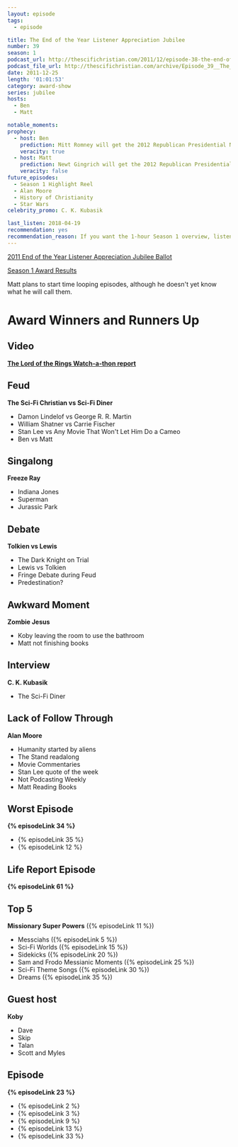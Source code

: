 ```yaml
---
layout: episode
tags:
  - episode

title: The End of the Year Listener Appreciation Jubilee
number: 39
season: 1
podcast_url: http://thescifichristian.com/2011/12/episode-38-the-end-of-the-year-listener-appreciation-jubilee/
podcast_file_url: http://thescifichristian.com/archive/Episode_39__The_End_of_the_Year_List.mp3
date: 2011-12-25
length: '01:01:53'
category: award-show
series: jubilee
hosts:
  - Ben
  - Matt

notable_moments:
prophecy:
  - host: Ben
    prediction: Mitt Romney will get the 2012 Republican Presidential Nomination
    veracity: true
  - host: Matt
    prediction: Newt Gingrich will get the 2012 Republican Presidential Nomination
    veracity: false
future_episodes: 
  - Season 1 Highlight Reel 
  - Alan Moore
  - History of Christianity
  - Star Wars
celebrity_promo: C. K. Kubasik 

last_listen: 2018-04-19
recommendation: yes
recommendation_reason: If you want the 1-hour Season 1 overview, listen to № 39. If you want the 3-hour version, listen to № 40.
---
```

[2011 End of the Year Listener Appreciation Jubilee Ballot](http://thescifichristian.com/2011/12/the-sci-fi-christian-end-of-the-year-listener-appreciation-jubilee/)

[Season 1 Award Results](/seasons/1)

Matt plans to start time looping episodes, although he doesn't yet know what he will call them.

# Award Winners and Runners Up

## Video
**[The Lord of the Rings Watch-a-thon report](https://youtu.be/iFvCdZmtByI)**

## Feud
**The Sci-Fi Christian vs Sci-Fi Diner**
- Damon Lindelof vs George R. R. Martin
- William Shatner vs Carrie Fischer
- Stan Lee vs Any Movie That Won't Let Him Do a Cameo
- Ben vs Matt

## Singalong 
**Freeze Ray**
- Indiana Jones
- Superman 
- Jurassic Park 

## Debate
**Tolkien vs Lewis**
- The Dark Knight on Trial
- Lewis vs Tolkien
- Fringe Debate during Feud
- Predestination?

## Awkward Moment
**Zombie Jesus**
- Koby leaving the room to use the bathroom
- Matt not finishing books

## Interview
**C. K. Kubasik**
- The Sci-Fi Diner

## Lack of Follow Through
**Alan Moore**
- Humanity started by aliens 
- The Stand readalong
- Movie Commentaries
- Stan Lee quote of the week
- Not Podcasting Weekly
- Matt Reading Books

## Worst Episode
<strong>{% episodeLink 34 %}</strong>
- {% episodeLink 35 %}
- {% episodeLink 12 %}

## Life Report Episode
<strong>{% episodeLink 61 %}</strong>

## Top 5
**Missionary Super Powers** ({% episodeLink 11 %})
- Messciahs ({% episodeLink 5 %})
- Sci-Fi Worlds ({% episodeLink 15 %})
- Sidekicks ({% episodeLink 20 %})
- Sam and Frodo Messianic Moments ({% episodeLink 25 %})
- Sci-Fi Theme Songs ({% episodeLink 30 %})
- Dreams ({% episodeLink 35 %})

## Guest host
**Koby**
- Dave
- Skip
- Talan 
- Scott and Myles 

## Episode
<strong>{% episodeLink 23 %}</strong>
- {% episodeLink 2 %}
- {% episodeLink 3 %}
- {% episodeLink 9 %}
- {% episodeLink 13 %}
- {% episodeLink 33 %}
